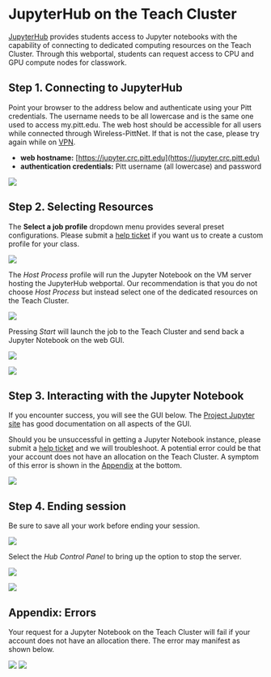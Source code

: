 # JupyterHub on the Teach Cluster

[JupyterHub](https://jupyter.org/hub) provides students access to Jupyter notebooks with the capability of connecting to dedicated
computing resources on the Teach Cluster. Through this webportal, students can request access to CPU and GPU compute nodes for classwork.


## Step 1. Connecting to JupyterHub 

Point your browser to the address below and authenticate using your Pitt credentials. The username needs to be all lowercase and is the
same one used to access my.pitt.edu. The web host should be accessible for all users while connected through Wireless-PittNet. If that is 
not the case, please try again while on [VPN](https://services.pitt.edu/TDClient/33/Portal/KB/ArticleDet?ID=293).

* **web hostname:** [https://jupyter.crc.pitt.edu](https://jupyter.crc.pitt.edu)
* **authentication credentials:** Pitt username (all lowercase) and password

![](../_assets/img/jupyter/jupyter-1.png)



## Step 2. Selecting Resources

The **Select a job profile** dropdown menu provides several preset configurations. Please submit 
a [help ticket](https://services.pitt.edu/TDClient/33/Portal/Requests/TicketRequests/NewForm?ID=yXkHi62rHa8_&RequestorType=Service)
if you want us to create a custom profile for your class. 

![](../_assets/img/jupyter/jupyter-2.png)

The *Host Process* profile will run the Jupyter Notebook on the VM server hosting the JupyterHub
webportal. Our recommendation is that you do not choose *Host Process* but instead select one of the dedicated resources on the Teach
Cluster.

![](../_assets/img/jupyter/jupyter-3.png)

Pressing *Start* will launch the job to the Teach Cluster and send back a Jupyter Notebook on the web GUI.

![](../_assets/img/jupyter/jupyter-4.png)

![](../_assets/img/jupyter/jupyter-5.png)


## Step 3. Interacting with the Jupyter Notebook

If you encounter success, you will see the GUI below. The [Project Jupyter site](https://docs.jupyter.org/en/latest/) has good documentation 
on all aspects of the GUI. 

Should you be unsuccessful in getting a Jupyter Notebook instance, please submit a 
[help ticket](https://services.pitt.edu/TDClient/33/Portal/Requests/TicketRequests/NewForm?ID=yXkHi62rHa8_&RequestorType=Service)
and we will troubleshoot. A potential error could be that your account does not have an allocation on the Teach Cluster. A symptom
of this error is shown in the [Appendix](#appendix-errors) at the bottom.

![](../_assets/img/jupyter/jupyter-6.png)

## Step 4. Ending session

Be sure to save all your work before ending your session.

![](../_assets/img/jupyter/jupyter-8.png)

Select the *Hub Control Panel* to bring up the option to stop the server.

![](../_assets/img/jupyter/jupyter-9.png)

![](../_assets/img/jupyter/jupyter-10.png)

## **Appendix: Errors**

Your request for a Jupyter Notebook on the Teach Cluster will fail if your account does not have an allocation there. The error may
manifest as shown below.

![](../_assets/img/jupyter/jupyter-error-1.png)
![](../_assets/img/jupyter/jupyter-error-2.png)
